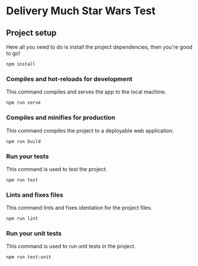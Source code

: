 # Delivery Much Star Wars Test

## Project setup

Here all you need to do is install the project dependencies, then you're good to go!

```
npm install
```

### Compiles and hot-reloads for development

This command compiles and serves the app to the local machine.

```
npm run serve
```

### Compiles and minifies for production

This command compiles the project to a deployable web application.

```
npm run build
```

### Run your tests

This command is used to test the project.

```
npm run test
```

### Lints and fixes files

This command lints and fixes identation for the project files.

```
npm run lint
```

### Run your unit tests

This command is used to run unit tests in the project.

```
npm run test:unit
```
